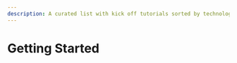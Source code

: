 ```yaml
---
description: A curated list with kick off tutorials sorted by technologies.
---
```


# Getting Started

